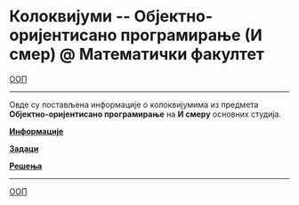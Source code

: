# Колоквијуми -- Објектно-оријентисано програмирање (И смер) @ Математички факултет

[ООП](../README.md)

---

Овде су постављена информације о колоквијумима из предмета **Објектно-оријентисано програмирање** на **И смеру** основних студија.  

**[Информације](info/README.md)**

**[Задаци](zadaci/README.md)**

**[Решења](resenja/README.md)**

---

[ООП](../README.md)